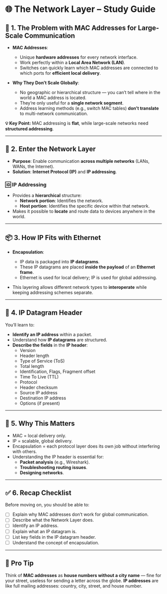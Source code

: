 # 🌐 The Network Layer – Study Guide

## 📍 1. The Problem with MAC Addresses for Large-Scale Communication
- **MAC Addresses**:
  - Unique **hardware addresses** for every network interface.
  - Work perfectly within a **Local Area Network (LAN)**.
  - Switches can quickly learn which MAC addresses are connected to which ports for **efficient local delivery**.

- **Why They Don’t Scale Globally**:
  - No geographic or hierarchical structure — you can’t tell where in the world a MAC address is located.
  - They’re only useful for a **single network segment**.
  - Address learning methods (e.g., switch MAC tables) **don’t translate** to multi-network communication.

**💡 Key Point:** MAC addressing is **flat**, while large-scale networks need **structured addressing**.

---

## 🚪 2. Enter the Network Layer
- **Purpose**: Enable communication **across multiple networks** (LANs, WANs, the Internet).
- **Solution**: **Internet Protocol (IP)** and **IP addressing**.

### 🆔 IP Addressing
- Provides a **hierarchical** structure:
  - **Network portion**: Identifies the network.
  - **Host portion**: Identifies the specific device within that network.
- Makes it possible to **locate** and route data to devices anywhere in the world.

---

## 📦 3. How IP Fits with Ethernet
- **Encapsulation**:
  - IP data is packaged into **IP datagrams**.
  - These IP datagrams are placed **inside the payload** of an **Ethernet frame**.
  - Ethernet is used for local delivery; IP is used for global addressing.

- This layering allows different network types to **interoperate** while keeping addressing schemes separate.

---

## 📑 4. IP Datagram Header
You’ll learn to:
- **Identify an IP address** within a packet.
- Understand how **IP datagrams** are structured.
- **Describe the fields** in the **IP header**:
  - Version
  - Header length
  - Type of Service (ToS)
  - Total length
  - Identification, Flags, Fragment offset
  - Time To Live (TTL)
  - Protocol
  - Header checksum
  - Source IP address
  - Destination IP address
  - Options (if present)

---

## 🧠 5. Why This Matters
- MAC = local delivery only.  
- IP = scalable, global delivery.
- Encapsulation = each protocol layer does its own job without interfering with others.
- Understanding the IP header is essential for:
  - **Packet analysis** (e.g., Wireshark).
  - **Troubleshooting routing issues**.
  - **Designing networks**.

---

## ✅ 6. Recap Checklist
Before moving on, you should be able to:
- [ ] Explain why MAC addresses don’t work for global communication.
- [ ] Describe what the Network Layer does.
- [ ] Identify an IP address.
- [ ] Explain what an IP datagram is.
- [ ] List key fields in the IP datagram header.
- [ ] Understand the concept of encapsulation.

---

## 🚀 Pro Tip
Think of **MAC addresses** as **house numbers without a city name** — fine for your street, useless for sending a letter across the globe. **IP addresses** are like full mailing addresses: country, city, street, and house number.


